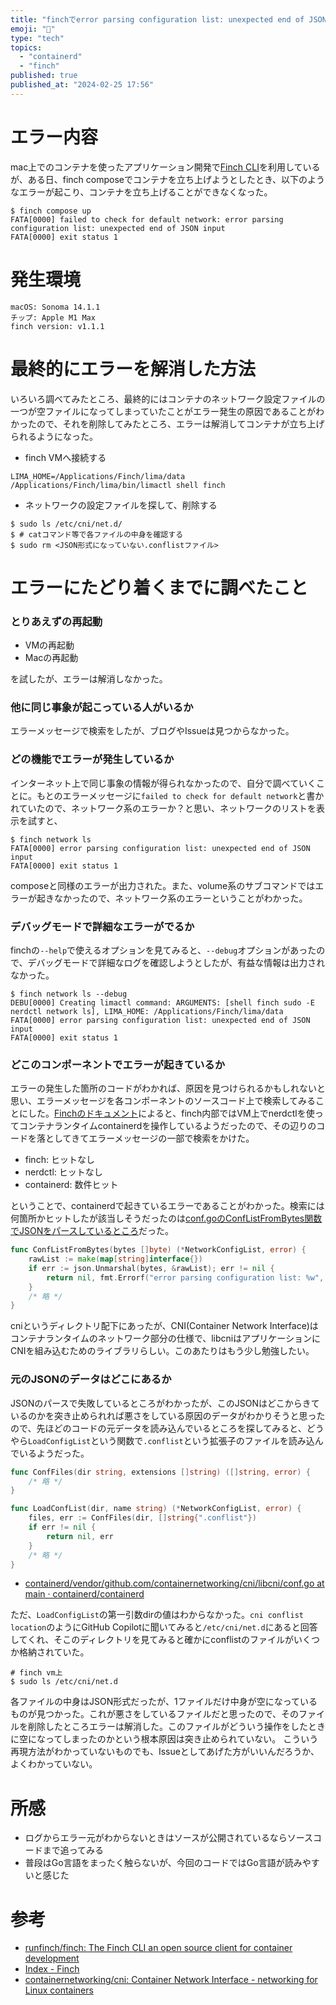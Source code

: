 ```yaml
---
title: "finchでerror parsing configuration list: unexpected end of JSON input"
emoji: "🔎"
type: "tech"
topics:
  - "containerd"
  - "finch"
published: true
published_at: "2024-02-25 17:56"
---
```


# エラー内容
mac上でのコンテナを使ったアプリケーション開発で[Finch CLI](https://github.com/runfinch/finch)を利用しているが、ある日、finch composeでコンテナを立ち上げようとしたとき、以下のようなエラーが起こり、コンテナを立ち上げることができなくなった。

```shell
$ finch compose up
FATA[0000] failed to check for default network: error parsing configuration list: unexpected end of JSON input 
FATA[0000] exit status 1
```

# 発生環境

```text
macOS: Sonoma 14.1.1
チップ: Apple M1 Max
finch version: v1.1.1
```

# 最終的にエラーを解消した方法
いろいろ調べてみたところ、最終的にはコンテナのネットワーク設定ファイルの一つが空ファイルになってしまっていたことがエラー発生の原因であることがわかったので、それを削除してみたところ、エラーは解消してコンテナが立ち上げられるようになった。

- finch VMへ接続する

```shell
LIMA_HOME=/Applications/Finch/lima/data /Applications/Finch/lima/bin/limactl shell finch
```

- ネットワークの設定ファイルを探して、削除する

```shell
$ sudo ls /etc/cni/net.d/
$ # catコマンド等で各ファイルの中身を確認する
$ sudo rm <JSON形式になっていない.conflistファイル>
```

# エラーにたどり着くまでに調べたこと

### とりあえずの再起動

- VMの再起動
- Macの再起動
  
を試したが、エラーは解消しなかった。

### 他に同じ事象が起こっている人がいるか
エラーメッセージで検索をしたが、ブログやIssueは見つからなかった。

### どの機能でエラーが発生しているか
インターネット上で同じ事象の情報が得られなかったので、自分で調べていくことに。もとのエラーメッセージに`failed to check for default network`と書かれていたので、ネットワーク系のエラーか？と思い、ネットワークのリストを表示を試すと、

```shell
$ finch network ls
FATA[0000] error parsing configuration list: unexpected end of JSON input
FATA[0000] exit status 1
```
composeと同様のエラーが出力された。また、volume系のサブコマンドではエラーが起きなかったので、ネットワーク系のエラーということがわかった。

### デバッグモードで詳細なエラーがでるか

finchの`--help`で使えるオプションを見てみると、`--debug`オプションがあったので、デバッグモードで詳細なログを確認しようとしたが、有益な情報は出力されなかった。

```shell
$ finch network ls --debug
DEBU[0000] Creating limactl command: ARGUMENTS: [shell finch sudo -E nerdctl network ls], LIMA_HOME: /Applications/Finch/lima/data
FATA[0000] error parsing configuration list: unexpected end of JSON input
FATA[0000] exit status 1
```

### どこのコンポーネントでエラーが起きているか

エラーの発生した箇所のコードがわかれば、原因を見つけられるかもしれないと思い、エラーメッセージを各コンポーネントのソースコード上で検索してみることにした。[Finchのドキュメント](https://runfinch.com/architecture/#macos)によると、finch内部ではVM上でnerdctlを使ってコンテナランタイムcontainerdを操作しているようだったので、その辺りのコードを落としてきてエラーメッセージの一部で検索をかけた。

- finch: ヒットなし
- nerdctl: ヒットなし
- containerd: 数件ヒット

ということで、containerdで起きているエラーであることがわかった。検索には何箇所かヒットしたが該当しそうだったのは[conf.goのConfListFromBytes関数でJSONをパースしているところ](https://github.com/containerd/containerd/blob/main/vendor/github.com/containernetworking/cni/libcni/conf.go#L67)だった。

```go
func ConfListFromBytes(bytes []byte) (*NetworkConfigList, error) {
	rawList := make(map[string]interface{})
	if err := json.Unmarshal(bytes, &rawList); err != nil {
		return nil, fmt.Errorf("error parsing configuration list: %w", err)
	}
    /* 略 */
}
```

cniというディレクトリ配下にあったが、CNI(Container Network Interface)はコンテナランタイムのネットワーク部分の仕様で、libcniはアプリケーションにCNIを組み込むためのライブラリらしい。このあたりはもう少し勉強したい。

### 元のJSONのデータはどこにあるか
JSONのパースで失敗しているところがわかったが、このJSONはどこからきているのかを突き止められれば悪さをしている原因のデータがわかりそうと思ったので、先ほどのコードの元データを読み込んでいるところを探してみると、どうやら`LoadConfigList`という関数で`.conflist`という拡張子のファイルを読み込んでいるようだった。

```go
func ConfFiles(dir string, extensions []string) ([]string, error) {
    /* 略 */
}

func LoadConfList(dir, name string) (*NetworkConfigList, error) {
	files, err := ConfFiles(dir, []string{".conflist"})
	if err != nil {
		return nil, err
	}
    /* 略 */
}
```
- [containerd/vendor/github.com/containernetworking/cni/libcni/conf.go at main · containerd/containerd](https://github.com/containerd/containerd/blob/main/vendor/github.com/containernetworking/cni/libcni/conf.go#L187-L191)

ただ、`LoadConfigList`の第一引数dirの値はわからなかった。`cni conflist location`のようにGitHub Copilotに聞いてみると`/etc/cni/net.d`にあると回答してくれ、そこのディレクトリを見てみると確かにconflistのファイルがいくつか格納されていた。

```shell
# finch vm上
$ sudo ls /etc/cni/net.d
```

各ファイルの中身はJSON形式だったが、1ファイルだけ中身が空になっているものが見つかった。これが悪さをしているファイルだと思ったので、そのファイルを削除したところエラーは解消した。このファイルがどういう操作をしたときに空になってしまったのかという根本原因は突き止められていない。
こういう再現方法がわかっていないものでも、Issueとしてあげた方がいいんだろうか、よくわかっていない。

# 所感

- ログからエラー元がわからないときはソースが公開されているならソースコードまで追ってみる
- 普段はGo言語をまったく触らないが、今回のコードではGo言語が読みやすいと感じた

# 参考
- [runfinch/finch: The Finch CLI an open source client for container development](https://github.com/runfinch/finch?tab=readme-ov-file#macos-2)
- [Index - Finch](https://runfinch.com/architecture/#macos)
- [containernetworking/cni: Container Network Interface - networking for Linux containers](https://github.com/containernetworking/cni)